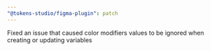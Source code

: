 ```yaml
---
"@tokens-studio/figma-plugin": patch
---
```


Fixed an issue that caused color modifiers values to be ignored when creating or updating variables
